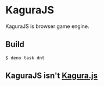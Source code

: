 # KaguraJS
KaguraJS is browser game engine.
## Build
```shell
$ deno task dnt
```

## KaguraJS isn't [Kagura.js](https://github.com/tiocumo/Kagura.js)
